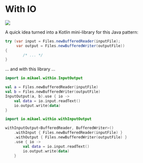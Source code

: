 # With IO

[![](https://jitpack.io/v/mikaelhg/withio.svg)](https://jitpack.io/#mikaelhg/withio)

A quick idea turned into a Kotlin mini-library for this Java pattern:

```java
try (var input = Files.newBufferedReader(inputFile);
     var output = Files.newBufferedWriter(outputFile))
{
        /* ... */
}
```

... and with this library ...

```kotlin
import io.mikael.withio.InputOutput

val a = Files.newBufferedReader(inputFile)
val b = Files.newBufferedWriter(outputFile)
InputOutput(a, b).use { io ->
    val data = io.input.readText()
    io.output.write(data)
}
```

```kotlin
import io.mikael.withio.withInputOutput

withInputOutput<BufferedReader, BufferedWriter>()
    .withInput { Files.newBufferedReader(inputFile) }
    .withOutput { Files.newBufferedWriter(outputFile) }
    .use { io ->
        val data = io.input.readText()
        io.output.write(data)
    }
```
